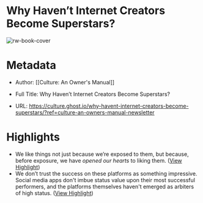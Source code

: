 # Why Haven’t Internet Creators Become Superstars?

![rw-book-cover](https://culture.ghost.io/content/images/2023/07/TVforthing.jpg)

# Metadata
- Author: [[Culture: An Owner's Manual]]
- Full Title: Why Haven’t Internet Creators Become Superstars?

- URL: https://culture.ghost.io/why-havent-internet-creators-become-superstars/?ref=culture-an-owners-manual-newsletter

# Highlights
- We like things not just because we’re exposed to them, but because, before exposure, we have *opened our hearts* to liking them. ([View Highlight](https://read.readwise.io/read/01h56k3ffmznxm3n2ndsm5rd29))
- We don’t trust the success on these platforms as something impressive. Social media apps don't imbue status value upon their most successful performers, and the platforms themselves haven't emerged as arbiters of high status. ([View Highlight](https://read.readwise.io/read/01h56k49q35zxm01qc2j73pzq1))
